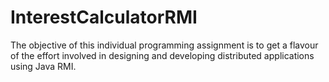 # InterestCalculatorRMI
The objective of this individual programming assignment is to get a flavour of the effort involved in designing and developing distributed applications using Java RMI. 

